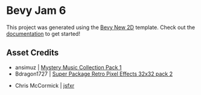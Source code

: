 # Bevy Jam 6

This project was generated using the [Bevy New 2D](https://github.com/TheBevyFlock/bevy_new_2d) template.
Check out the [documentation](https://github.com/TheBevyFlock/bevy_new_2d/blob/main/README.md) to get started!

## Asset Credits
- ansimuz | [Mystery Music Collection Pack 1](https://ansimuz.itch.io/mystery-music-collection-pack-1)
- Bdragon1727 | [Super Package Retro Pixel Effects 32x32 pack 2](https://bdragon1727.itch.io/super-package-retro-pixel-effects-32x32-pack-2)
<!-- - Cania | [Simple Sky Pixel Backgrounds](https://caniaeast.itch.io/simple-sky-pixel-backgrounds) -->
- Chris McCormick | [jsfxr](https://pro.sfxr.me/)